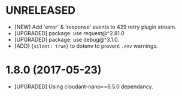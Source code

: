 # UNRELEASED
- [NEW] Add 'error' & 'response' events to 429 retry plugin stream.
- [UPGRADED] package: use request@^2.81.0
- [UPGRADED] package: use debug@^3.1.0.
- [ADD] `{silent: true}` to dotenv to prevent `.env` warnings.

# 1.8.0 (2017-05-23)
- [UPGRADED] Using cloudant-nano==6.5.0 dependancy.
